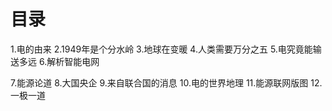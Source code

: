 # 目录
1.电的由来
2.1949年是个分水岭
3.地球在变暖
4.人类需要万分之五
5.电究竟能输送多远
6.解析智能电网

7.能源论道
8.大国央企
9.来自联合国的消息
10.电的世界地理
11.能源联网版图
12.一极一道